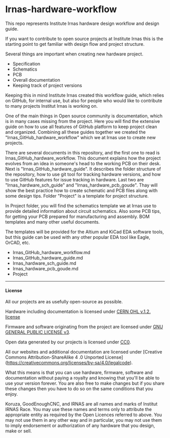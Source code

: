 # Irnas-hardware-workflow
This repo represents Institute Irnas hardware design workflow and design guide.

If you want to contribute to open source projects at Institute Irnas this is the starting point
to get familiar with design flow and project structure.

Several things are important when creating new hardware project.
- Specification
- Schematics
- PCB
- Overall documentation
- Keeping track of project versions

Keeping this in mind Institute Irnas created this workflow guide, which relies on GitHub, for internal use, but also for people who would like to contribute to many projects Institut Irnas is working on.

One of the main things in Open source community is documentation, which is in many cases missing from the project. Here you will find the extensive guide on how to use all features of GitHub platform to keep project clean and organized. Combining all these guides together we created the "Irnas_GitHub_hardware_workflow" which we at Irnas use to create new projects.

There are several documents in this repository, and the first one to read is Irnas_GitHub_hardware_workflow. This document explains how the project evolves from an idea in someone's head to the working PCB on their desk. Next is "Irnas_GitHub_hardware_guide". It describes the folder structure of the repository, how to use git tool for tracking hardware versions, and how to use GitHub features for issue tracking in hardware. Last two are "Irnas_hardware_sch_guide" and "Irnas_hardware_pcb_goude". Thay will show the best practice how to create schematic and PCB files along with some design tips. Folder "Project" is a template for project structure.

In Project folder, you will find the schematics template we at Irnas use to provide detailed information about circuit schematics. Also some PCB tips, for getting your PCB prepared for manufacturing and assembly. BOM templates and many other useful documents.

The templates will be provided for the Altium and KiCad EDA software tools, but this guide can be used with any other popular EDA tool like Eagle, OrCAD, etc.

* Irnas_GitHub_hardware_workflow.md
* Irnas_GitHub_hardware_guide.md
* Irnas_hardware_sch_guide.md
* Irnas_hardware_pcb_goude.md
* Project


---

#### License

All our projects are as usefully open-source as possible.

Hardware including documentation is licensed under [CERN OHL v.1.2. license](http://www.ohwr.org/licenses/cern-ohl/v1.2)

Firmware and software originating from the project are licensed under [GNU GENERAL PUBLIC LICENSE v3](http://www.gnu.org/licenses/gpl-3.0.en.html).

Open data generated by our projects is licensed under [CC0](https://creativecommons.org/publicdomain/zero/1.0/legalcode).

All our websites and additional documentation are licensed under [Creative Commons Attribution-ShareAlike 4 .0 Unported License] (https://creativecommons.org/licenses/by-sa/4.0/legalcode).

What this means is that you can use hardware, firmware, software and documentation without paying a royalty and knowing that you'll be able to use your version forever. You are also free to make changes but if you share these changes then you have to do so on the same conditions that you enjoy.

Koruza, GoodEnoughCNC, and IRNAS are all names and marks of Institut IRNAS Race. 
You may use these names and terms only to attribute the appropriate entity as required by the Open Licences referred to above. You may not use them in any other way and in particular, you may not use them to imply endorsement or authorization of any hardware that you design, make or sell.
